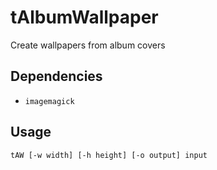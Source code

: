 # tAlbumWallpaper
Create wallpapers from album covers

## Dependencies
* `imagemagick`

## Usage
`tAW [-w width] [-h height] [-o output] input`
